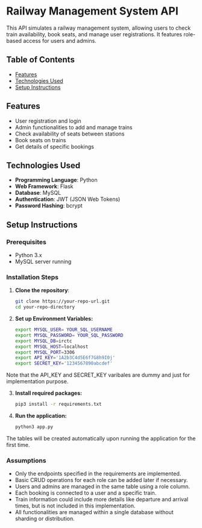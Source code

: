 # Railway Management System API

This API simulates a railway management system, allowing users to check train availability, book seats, and manage user registrations. It features role-based access for users and admins.

## Table of Contents
- [Features](#features)
- [Technologies Used](#technologies-used)
- [Setup Instructions](#setup-instructions)

## Features
- User registration and login
- Admin functionalities to add and manage trains
- Check availability of seats between stations
- Book seats on trains
- Get details of specific bookings

## Technologies Used
- **Programming Language**: Python
- **Web Framework**: Flask
- **Database**: MySQL
- **Authentication**: JWT (JSON Web Tokens)
- **Password Hashing**: bcrypt

## Setup Instructions

### Prerequisites
- Python 3.x
- MySQL server running

### Installation Steps
1. **Clone the repository**:
   ```bash
   git clone https://your-repo-url.git
   cd your-repo-directory
   
2. **Set up Environment Variables:**
   ```bash
   export MYSQL_USER= YOUR_SQL_USERNAME
   export MYSQL_PASSWORD= YOUR_SQL_PASSWORD
   export MYSQL_DB=irctc
   export MYSQL_HOST=localhost
   export MYSQL_PORT=3306
   export API_KEY='1A2b3C4d5E6f7G8h9I0j'
   export SECRET_KEY='1234567890abcdef'

  Note that the API_KEY and SECRET_KEY varibales are dummy and just for implementation purpose.

3. **Install required packages:**
     ```bash
     pip3 install -r requirements.txt

4. **Run the application:**
   ```bash
   python3 app.py

The tables will be created automatically upon running the application for the first time.

### Assumptions
- Only the endpoints specified in the requirements are implemented.
- Basic CRUD operations for each role can be added later if necessary.
- Users and admins are managed in the same table using a role column.
- Each booking is connected to a user and a specific train.
- Train information could include more details like departure and arrival times, but is not included in this implementation.
- All functionalities are managed within a single database without sharding or distribution.

